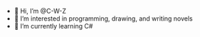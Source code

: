 - 👋 Hi, I’m @C-W-Z
- 👀 I’m interested in programming, drawing, and writing novels
- 🌱 I’m currently learning C#
<!---
- 💞️ I’m looking to collaborate on ...
- 📫 How to reach me ...
--->

<!---
C-W-Z/C-W-Z is a ✨ special ✨ repository because its `README.md` (this file) appears on your GitHub profile.
You can click the Preview link to take a look at your changes.
--->
